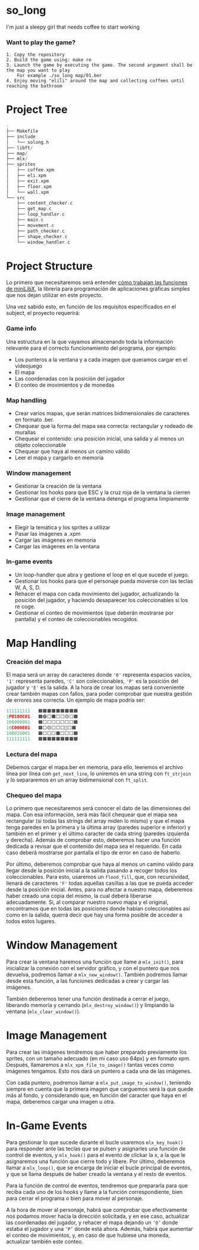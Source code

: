 # so_long
I'm just a sleepy girl that needs coffee to start working

<h3>Want to play the game?</h3>

```
1. Copy the repository
2. Build the game using: make re
3. Launch the game by executing the game. The second argument shall be the map you want to play
	For example ./so_long map/01.ber
4. Enjoy moving "elili" around the map and collecting coffees until reaching the bathroom
```

# Project Tree

```c
.
├── Makefile
├── include
│   └── solong.h
├── libft/
├── map/
├── mlx/
├── sprites
│   ├── coffee.xpm
│   ├── eli.xpm
│   ├── exit.xpm
│   ├── floor.xpm
│   └── wall.xpm
└── src
    ├── content_checker.c
    ├── get_map.c
    ├── loop_handler.c
    ├── main.c
    ├── movement.c
    ├── path_checker.c
    ├── shape_checker.c
    └── window_handler.c
```

# Project Structure

Lo primero que necesitaremos será entender [cómo trabajan las funciones de miniLibX](https://github.com/erivero-p/42-Tutorials/tree/master/About%20MiniLibX), la librería para programación de aplicaciones gráficas simples que nos dejan utilizar en este proyecto.

Una vez sabido esto, en función de los requisitos especificados en el subject, el proyecto requerirá:

### Game info

Una estructura en la que vayamos almacenando toda la información relevante para el correcto funcionamiento del programa, por ejemplo:

- Los punteros a la ventana y a cada imagen que queramos cargar en el videojuego
- El mapa
- Las coordenadas con la posición del jugador
- El conteo de movimientos y de monedas

### Map handling

- Crear varios mapas, que serán matrices bidimensionales de caracteres en formato .ber.
- Chequear que la forma del mapa sea correcta: rectangular y rodeado de murallas
- Chequear el contenido: una posición inicial, una salida y al menos un objeto coleccionable
- Chequear que haya al menos un camino válido
- Leer el mapa y cargarlo en memoria

### Window management

- Gestionar la creación de la ventana
- Gestionar los hooks para que ESC y la cruz roja de la ventana la cierren
- Gestionar que el cierre de la ventana detenga el programa limpiamente

### Image management

- Elegir la temática y los sprites a utilizar
- Pasar las imágenes a .xpm
- Cargar las imágenes en memoria
- Cargar las imágenes en la ventana

### In-game events

- Un loop-handler que abra y gestione el loop en el que sucede el juego.
- Gestionar los hooks para que el personaje pueda moverse con las teclas W, A, S, D.
- Rehacer el mapa con cada movimiento del jugador, actualizando la posición del jugador, y haciendo desaparecer los coleccionables si los re coge.
- Gestionar el conteo de movimientos (que deberán mostrarse por pantalla) y el conteo de coleccionables recogidos.

# Map Handling

### Creación del mapa

El mapa será un array de caracteres donde `'0'` representa espacios vacíos, `'1'` representa paredes, `'C'` son coleccionables, `'P'` es la posición del jugador y `'E'` es la salida. A la hora de crear los mapas será conveniente crear también mapas con fallos, para poder comprobar que nuestra gestión de errores sea correcta. Un ejemplo de mapa podría ser:

```c
111111111	🟫🟫🟫🟫🟫🟫🟫🟫🟫
1P0100C01	🟫🟣⬜🟫⬜⬜🟡⬜🟫
100000001	🟫⬜⬜⬜⬜⬜⬜⬜🟫
10C000E01	🟫⬜🟡⬜⬜⬜🚩⬜🟫
100010001	🟫⬜⬜⬜🟫⬜⬜⬜🟫
111111111	🟫🟫🟫🟫🟫🟫🟫🟫🟫
```


### Lectura del mapa




Debemos cargar el mapa.ber en memoria, para ello, leeremos el archivo línea por línea con `get_next_line`, lo uniremos en una string con `ft_strjoin` y lo separaremos en un array bidimensional con `ft_split`.

### Chequeo del mapa

Lo primero que necesitaremos será conocer el dato de las dimensiones del mapa. Con esa información, será más fácil chequear que el mapa sea rectangular (si todas las  strings del array miden lo mismo) y que el mapa tenga paredes en la primera y la última array (paredes superior e inferior) y también en el primer y el último caracter de cada string (paredes izquierda y derecha). Además de comprobar esto, deberemos hacer una función dedicada a revisar que el contenido del mapa sea el requerido. En cada caso deberá mostrarse por pantalla el tipo de error en caso de haberlo.

Por último, deberemos comprobar que haya al menos un camino válido para llegar desde la posición inicial a la salida pasando a recoger todos los coleccionables. Para esto, usaremos un `flood_fill`, que, con recursividad, llenará de caracteres `'F'` todas aquellas casillas a las que se pueda acceder desde la posición inicial. Antes, para no afectar a nuestro mapa, deberemos haber creado una copia del mismo, la cual deberá liberarse adecuadamente. Si, al comparar nuestro nuevo mapa y el original, encontramos que en todas las posiciones donde habían coleccionables así como en la salida, querrá decir que hay una forma posible de acceder a todos estos lugares.

# Window Management

Para crear la ventana haremos una función que llame a `mlx_init()`, para inicializar la conexión con el servidor gráfico, y con el puntero que nos devuelva, podremos llamar a `mlx_new_window()`. También podremos llamar desde esta función, a las funciones dedicadas a crear y cargar las imágenes.

También deberemos tener una función destinada a cerrar el juego, liberando memoria y cerrando (`mlx_destroy_window()`) y limpiando la ventana (`mlx_clear_window()`).

# Image Management

Para crear las imágenes tendremos que haber preparado previamente los sprites, con un tamaño adecuado (en mi caso uso 64px) y en formato xpm. Después, llamaremos a `mlx_xpm_file_to_image()` tantas veces como imágenes tengamos. Esto nos dará un puntero a cada una de las imágenes. 

Con cada puntero, podremos llamar a `mlx_put_image_to_window()`, teniendo siempre en cuenta que la primera imagen que carguemos será la que quede más al fondo, y considerando que, en función del caracter que haya en el mapa, deberemos cargar una imagen u otra.

# In-Game Events

Para gestionar lo que sucede durante el bucle usaremos `mlx_key_hook()` para responder ante las teclas que se pulsen y asignarles una función de control de eventos, y `mlx_hook()` para el evento de clickar la x, a la que le asignaremos una función que cierre todo y libere. Por último, deberemos llamar a `mlx_loop()`, que se encarga de iniciar el bucle principal de eventos, y que se llama después de haber creado la ventana y el resto de eventos.

Para la función de control de eventos, tendremos que prepararla para que reciba cada uno de los hooks y llame a la función correspondiente, bien para cerrar el programa o bien para mover al personaje.

A la hora de mover al personaje, habrá que comprobar que efectivamente nos podamos mover hacia la dirección solicitada, y en ese caso, actualizar las coordenadas del jugador, y rehacer el mapa dejando un `‘0’` donde estaba el jugador y una `‘P’` donde está ahora. Además, habrá que aumentar el conteo de movimientos, y, en caso de que hubiese una moneda, actualizar también este conteo.
